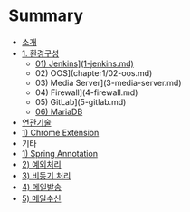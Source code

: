 # Summary

* [소개](README.md)
* [1. 환경구성](chapter1.md)
  * [01\) Jenkins\]\(1-jenkins.md\)](chapter1/01-jenkins1-jenkinsmd.md)
  * 02\) OOS\]\(chapter1/02-oos.md\)
  * 03\) Media Server\]\(3-media-server.md\)
  * 04\) Firewall\]\(4-firewall.md\)
  * 05\) GitLab\]\(5-gitlab.md\)
  * [06\) MariaDB](chapter1/06-mariadb.md)
* [연관기술](c5f0-ad00-ae30-c220.md)
* [1\) Chrome Extension](/2-1-chrome-extension.md)
* 기타
* [1\) Spring Annotation](1-spring-annotation.md)
* [2\) 예외처리](2-c608-c678-cc98-b9ac.md)
* [3\) 비동기 처리](3-be44-b3d9-ae30-cc98-b9ac.md)
* [4\) 메일발송](4-ba54-c77c-bc1c-c1a1.md)
* [5\) 메일수신](5-ba54-c77c-c218-c2e0.md)

